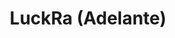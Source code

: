---
title: LuckRa (Adelante)
category: 0_recientes
designSlug: 167-luckra-cabezota-adelante
image: '/products/cabezotas/luckra-adelante/principal.jpg'
imageHover: '/products/cabezotas/luckra-adelante/normal.jpg'
prendas: [
    
    {   
        title: 'Remera',
        slug: 'remera',          
        image: '/products/cabezotas/luckra-adelante/normal.jpg',
        price: 'remerasPrecio',
        talles: 'remerasTalles'
    },
    {
        title: 'Remera Oversize',
        slug: 'remera-oversize',
        image: '/products/cabezotas/luckra-adelante/oversize.jpg',
        price: 'oversizePrecio',
        talles: 'oversizeTalles'
    },
    {
        title: 'Musculosa M',
        slug: 'musculosa-mujer',
        image: '/products/cabezotas/luckra-adelante/musculosa.jpg',
        price: 'musculosaPrecio',
        talles: 'musculosasMujerTalles'
    },
     {
        title: 'Musculosa H',
        slug: 'musculoso',
        image: '/products/cabezotas/luckra-adelante/musculoso.jpg',
        price: 'musculosaPrecio',
        talles: 'musculosasHombreTalles'
    },
    {
        title: 'Pupera Oversize',
        slug: 'pupera-oversize',
        image: '/products/cabezotas/luckra-adelante/pupera.jpg',
        price: 'remerasPrecio',
        talles: 'oversizePuperasTalles'
    },
     {
         title: 'Buzo',
         slug: 'buzo',
         image: '/products/cabezotas/luckra-adelante/buzo.jpg',
         price: buzosPrecio,
        talles: 'BuzosTalles'
     },
]
---